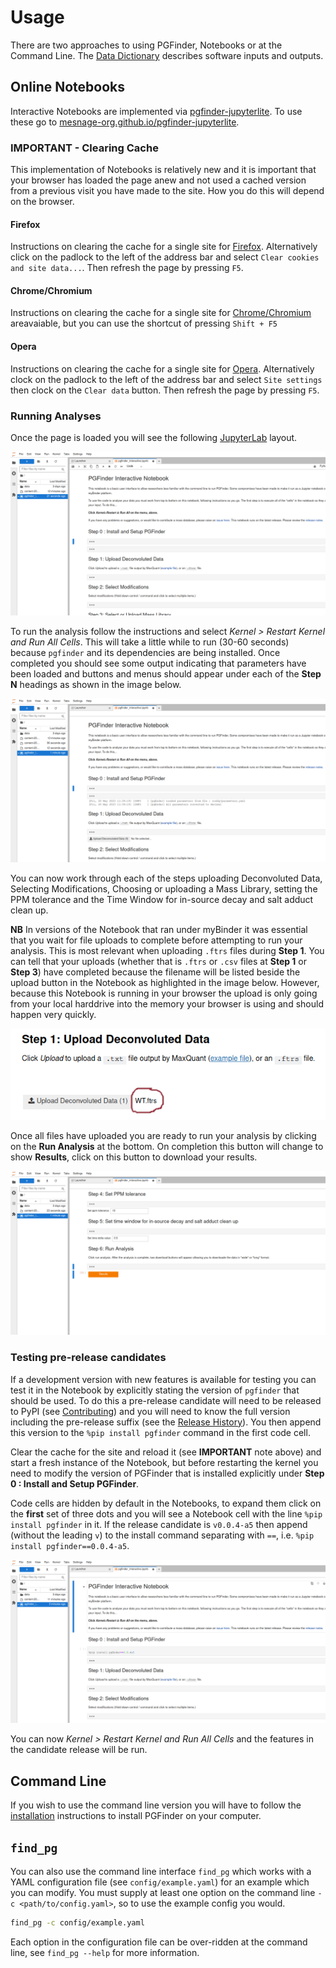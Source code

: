 # Usage

There are two approaches to using PGFinder, Notebooks or at the Command Line. The [Data Dictionary](data_dictionary.md)
describes software inputs and outputs.

## Online Notebooks

Interactive Notebooks are implemented via
[pgfinder-jupyterlite](https://github.com/Mesnage-Org/pgfinder-jupyterlite). To use these go to
[mesnage-org.github.io/pgfinder-jupyterlite](https://mesnage-org.github.io/pgfinder-jupyterlite/lab?path=pgfinder_interactive.ipynb).

### IMPORTANT - Clearing Cache

This implementation of Notebooks is relatively new and it is important that your browser has loaded the
page anew and not used a cached version from a previous visit you have made to the site. How you do this will depend on
the browser.

#### Firefox

Instructions on clearing the cache for a single site for [Firefox](https://superuser.com/a/733154). Alternatively
click on the padlock to the left of the address bar and select `Clear cookies and site data...`. Then refresh the page
by pressing `F5`.


#### Chrome/Chromium

Instructions on clearing the cache for a single site for
[Chrome/Chromium](https://www.guidingtech.com/clear-chrome-cookies-cache-one-site-only/) areavaiable, but you can use
the shortcut of pressing `Shift + F5`

#### Opera

Instructions on clearing the cache for a single site for [Opera](https://forums.opera.com/post/229032). Alternatively
clock on the padlock to the left of the address bar and select `Site settings` then clock on the `Clear data`
button. Then refresh the page by pressing `F5`.


### Running Analyses

Once the page is loaded you will see the following [JupyterLab](https://jupyter.org/) layout.

![JupyterLite Notebook Launched](img/jupyter_lite_pgfinder_notebook_launch.png)

To run the analysis follow the instructions and select _Kernel > Restart Kernel and Run All Cells_. This will take a
little while to run (30-60 seconds) because `pgfinder` and its dependencies are being installed. Once completed you
should see some output indicating that parameters have been loaded and buttons and menus should appear under each of the
**Step N** headings as shown in the image below.

![JupyterLite Notebook Ready](img/jupyter_lite_pgfinder_notebook_ready.png)

You can now work through each of the steps uploading Deconvoluted Data, Selecting Modifications, Choosing or uploading a
Mass Library, setting the PPM tolerance and the Time Window for in-source decay and salt adduct clean up.

**NB** In versions of the Notebook that ran under myBinder it was essential that you wait for file uploads to complete
before attempting to run your analysis. This is most relevant when uploading `.ftrs` files during **Step 1**. You can
tell that your uploads (whether that is `.ftrs` or `.csv` files at **Step 1** or **Step 3**) have completed because the
filename will be listed beside the upload button in the Notebook as highlighted in the image below. However, because
this Notebook is running in your browser the upload is only going from your local harddrive into the memory your browser
is using and should happen very quickly.

![](img/binder_upload.png)

Once all files have uploaded you are ready to run your analysis by clicking on the **Run Analysis** at the bottom. On
completion this button will change to show **Results**, click on this button to download your results.

![JupyterLite Notebook Results](img/jupyter_lite_pgfinder_notebook_results.png)

### Testing pre-release candidates

If a development version with new features is available for testing you can test it in the Notebook by explicitly
stating the version of `pgfinder` that should be used. To do this a pre-release candidate will need to be released to
PyPI (see [Contributing](contributing.md)) and you will need to know the full version including the pre-release
suffix (see the [Release History](https://pypi.org/project/pgfinder/#history)). You then append this version to the
`%pip install pgfinder` command in the first code cell.

Clear the cache for the site and reload it (see **IMPORTANT** note above) and start a fresh instance of the Notebook,
but before restarting the kernel you need to modify the version of PGFinder that is installed explicitly under **Step
0 : Install and Setup PGFinder**.

Code cells are hidden by default in the Notebooks, to expand them click on the **first** set of three dots and you will
see a Notebook cell with the line `%pip install pgfinder` in it. If the release candidate is `v0.0.4-a5` then append
(without the leading `v`) to the install command separating with `==`, i.e. `%pip install pgfinder==0.0.4-a5`.

![JupyterLite Explicit Version](img/jupyter_lite_pgfinder_notebook_explicit_version.png)

You can now  _Kernel > Restart Kernel and Run All Cells_ and the features in the candidate release will be run.


## Command Line

If you wish to use the command line version you will have to follow the [installation](installation.md) instructions to
install PGFinder on your computer.

## `find_pg`

You can also use the command line interface `find_pg` which works with a YAML configuration file (see
`config/example.yaml`) for an example which you can modify. You must supply at least one option on the command line `-c
<path/to/config.yaml>`, so to use the example config you would.

``` bash
find_pg -c config/example.yaml
```

Each option in the configuration file can be over-ridden at the command line, see `find_pg --help` for more
information.
